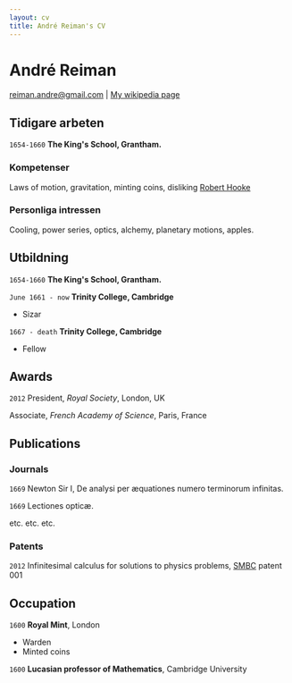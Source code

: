 ```yaml
---
layout: cv
title: André Reiman's CV
---
```

# André Reiman

<div id="webaddress">
<a href="reiman.andre@gmail.com">reiman.andre@gmail.com</a>
| <a href="http://en.wikipedia.org/wiki/Isaac_Newton">My wikipedia page</a>
</div>


## Tidigare arbeten

`1654-1660`
__The King's School, Grantham.__

### Kompetenser

Laws of motion, gravitation, minting coins, disliking [Robert Hooke](http://en.wikipedia.org/wiki/Robert_Hooke)


### Personliga intressen

Cooling, power series, optics, alchemy, planetary motions, apples.


## Utbildning

`1654-1660`
__The King's School, Grantham.__

`June 1661 - now`
__Trinity College, Cambridge__

- Sizar

`1667 - death`
__Trinity College, Cambridge__

- Fellow



## Awards

`2012`
President, *Royal Society*, London, UK

Associate, *French Academy of Science*, Paris, France



## Publications

<!-- A list is also available [online](http://scholar.google.co.uk/citations?user=LTOTl0YAAAAJ) -->

### Journals

`1669`
Newton Sir I, De analysi per æquationes numero terminorum infinitas. 

`1669`
Lectiones opticæ.

etc. etc. etc.

### Patents

`2012`
Infinitesimal calculus for solutions to physics problems, [SMBC](http://www.techdirt.com/articles/20121011/09312820678/if-patents-had-been-around-time-newton.shtml) patent 001


## Occupation

`1600`
__Royal Mint__, London

- Warden
- Minted coins

`1600`
__Lucasian professor of Mathematics__, Cambridge University



<!-- ### Footer

Last updated: May 2013 -->


